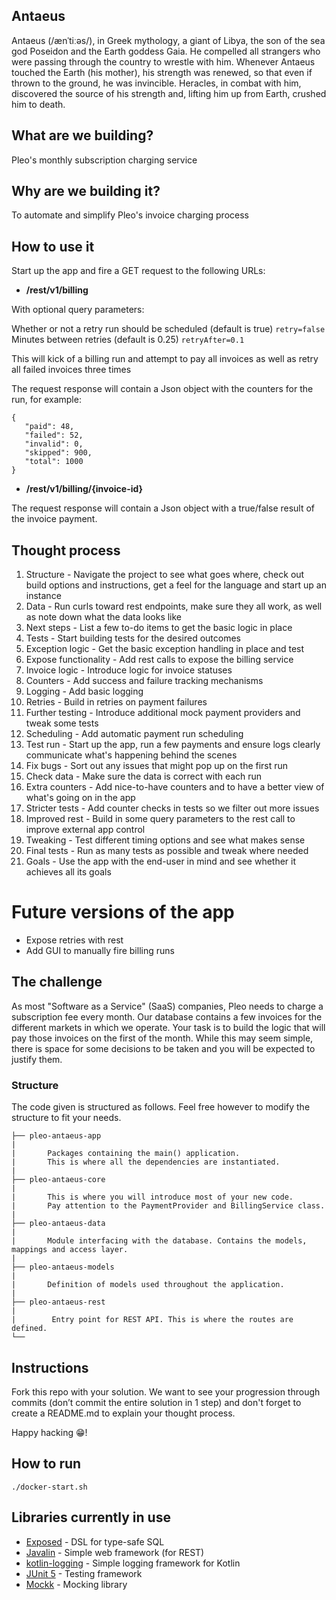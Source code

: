## Antaeus

Antaeus (/ænˈtiːəs/), in Greek mythology, a giant of Libya, the son of the sea god Poseidon and the Earth goddess Gaia. He compelled all strangers who were passing through the country to wrestle with him. Whenever Antaeus touched the Earth (his mother), his strength was renewed, so that even if thrown to the ground, he was invincible. Heracles, in combat with him, discovered the source of his strength and, lifting him up from Earth, crushed him to death.

## What are we building?

Pleo's monthly subscription charging service

## Why are we building it?

To automate and simplify Pleo's invoice charging process

## How to use it

Start up the app and fire a GET request to the following URLs:
- **/rest/v1/billing**

With optional query parameters:

Whether or not a retry run should be scheduled (default is true)
```retry=false```
Minutes between retries (default is 0.25)
```retryAfter=0.1```

This will kick of a billing run and attempt to pay all invoices as well as retry all failed invoices three times

The request response will contain a Json object with the counters for the run, for example:
```
{
   "paid": 48,
   "failed": 52,
   "invalid": 0,
   "skipped": 900,
   "total": 1000
}
```

- __/rest/v1/billing/{invoice-id}__ 

The request response will contain a Json object with a true/false result of the invoice payment.

## Thought process

  1. Structure - Navigate the project to see what goes where, check out build options and instructions, get a feel for the language and start up an instance
  2. Data - Run curls toward rest endpoints, make sure they all work, as well as note down what the data looks like
  3. Next steps - List a few to-do items to get the basic logic in place
  4. Tests - Start building tests for the desired outcomes
  5. Exception logic - Get the basic exception handling in place and test
  6. Expose functionality - Add rest calls to expose the billing service
  7. Invoice logic - Introduce logic for invoice statuses
  8. Counters - Add success and failure tracking mechanisms
  9. Logging - Add basic logging
  10. Retries - Build in retries on payment failures
  11. Further testing - Introduce additional mock payment providers and tweak some tests
  12. Scheduling - Add automatic payment run scheduling
  13. Test run - Start up the app, run a few payments and ensure logs clearly communicate what's happening behind the scenes
  14. Fix bugs - Sort out any issues that might pop up on the first run
  15. Check data - Make sure the data is correct with each run
  16. Extra counters - Add nice-to-have counters and to have a better view of what's going on in the app
  17. Stricter tests - Add counter checks in tests so we filter out more issues
  18. Improved rest - Build in some query parameters to the rest call to improve external app control
  19. Tweaking - Test different timing options and see what makes sense
  20. Final tests - Run as many tests as possible and tweak where needed
  21. Goals - Use the app with the end-user in mind and see whether it achieves all its goals

# Future versions of the app
- Expose retries with rest
- Add GUI to manually fire billing runs

## The challenge

As most "Software as a Service" (SaaS) companies, Pleo needs to charge a subscription fee every month. Our database contains a few invoices for the different markets in which we operate. Your task is to build the logic that will pay those invoices on the first of the month. While this may seem simple, there is space for some decisions to be taken and you will be expected to justify them.

### Structure
The code given is structured as follows. Feel free however to modify the structure to fit your needs.
```
├── pleo-antaeus-app
|
|       Packages containing the main() application. 
|       This is where all the dependencies are instantiated.
|
├── pleo-antaeus-core
|
|       This is where you will introduce most of your new code.
|       Pay attention to the PaymentProvider and BillingService class.
|
├── pleo-antaeus-data
|
|       Module interfacing with the database. Contains the models, mappings and access layer.
|
├── pleo-antaeus-models
|
|       Definition of models used throughout the application.
|
├── pleo-antaeus-rest
|
|        Entry point for REST API. This is where the routes are defined.
└──
```

## Instructions
Fork this repo with your solution. We want to see your progression through commits (don’t commit the entire solution in 1 step) and don't forget to create a README.md to explain your thought process.

Happy hacking 😁!

## How to run
```
./docker-start.sh
```

## Libraries currently in use
* [Exposed](https://github.com/JetBrains/Exposed) - DSL for type-safe SQL
* [Javalin](https://javalin.io/) - Simple web framework (for REST)
* [kotlin-logging](https://github.com/MicroUtils/kotlin-logging) - Simple logging framework for Kotlin
* [JUnit 5](https://junit.org/junit5/) - Testing framework
* [Mockk](https://mockk.io/) - Mocking library
